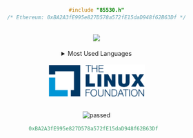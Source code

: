 
<div align="center">

```c
#include "85530.h"
/* Ethereum: 0xBA2A3fE995e827D578a572fE15daD948f62B63Df */
```
</div>
<br>
<div align="center">
<img src="https://github-readme-stats.vercel.app/api?username=fikret0"></img></div>
<br>
<div align="center">
<details>
<summary>Most Used Languages</summary>
<br>
<img src="https://github-readme-stats.vercel.app/api/top-langs?username=fikret0&show_icons=true&locale=en&layout=compact">
</details>
</div>
<br>
<div align="center">
<img src="lf.png" height="75">
</div>
<br>
<div align="center">
  
![passed](https://badgen.net/badge/github/passed%20%F0%9F%98%8E/green?icon=github)
```php
0xBA2A3fE995e827D578a572fE15daD948f62B63Df  
```
</div>

